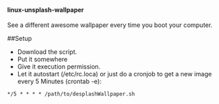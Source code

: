 #### linux-unsplash-wallpaper
See a different awesome wallpaper every time you boot your computer.

##Setup

* Download the script.
* Put it somewhere
* Give it execution permission.
* Let it autostart (/etc/rc.loca) or just do a cronjob to get a new image every 5 Minutes (crontab -e):
```crontab
*/5 * * * * /path/to/desplashWallpaper.sh
```
